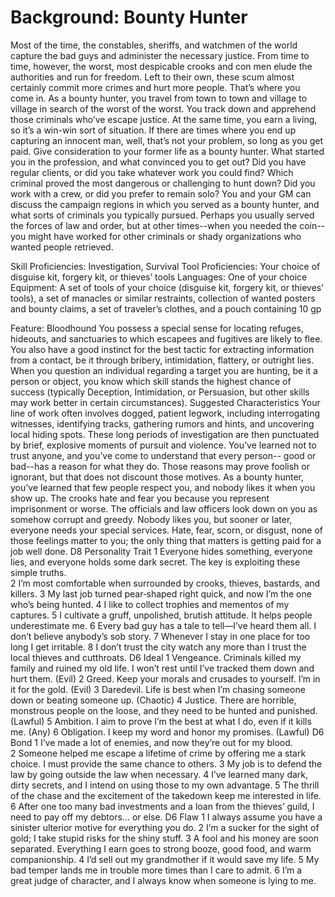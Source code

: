 # Background: Bounty Hunter

Most of the time, the constables, sheriffs, and
watchmen of the world capture the bad guys and
administer the necessary justice. From time to
time, however, the worst, most despicable crooks
and con men elude the authorities and run for
freedom. Left to their own, these scum almost
certainly commit more crimes and hurt more
people. That’s where you come in.
As a bounty hunter, you travel from town to
town and village to village in search of the
worst of the worst. You track down and
apprehend those criminals who’ve escape
justice. At the same time, you earn a living, so
it’s a win-win sort of situation. If there are times
where you end up capturing an innocent man,
well, that’s not your problem, so long as you get
paid.
Give consideration to your former life as a bounty
hunter. What started you in the profession, and
what convinced you to get out? Did you have
regular clients, or did you take whatever work
you could find? Which criminal proved the most
dangerous or challenging to hunt down? Did you
work with a crew, or did you prefer to remain
solo? You and your GM can discuss the campaign
regions in which you served as a bounty hunter,
and what sorts of criminals you typically
pursued. Perhaps you usually served the forces of
law and order, but at other times--when you
needed the coin--you might have worked for other
criminals or shady organizations who wanted
people retrieved.

Skill Proficiencies: Investigation, Survival
Tool Proficiencies: Your choice of disguise kit,
forgery kit, or thieves’ tools
Languages: One of your choice
Equipment: A set of tools of your choice (disguise
kit, forgery kit, or thieves’ tools), a set of manacles
or similar restraints, collection of wanted posters
and bounty claims, a set of traveler’s clothes, and
a pouch containing 10 gp

Feature: Bloodhound
You possess a special sense for locating refuges,
hideouts, and sanctuaries to which escapees and
fugitives are likely to flee. You also have a good
instinct for the best tactic for extracting
information from a contact, be it through bribery,
intimidation, flattery, or outright lies. When you
question an individual regarding a target you are
hunting, be it a person or object, you know which
skill stands the highest chance of success (typically
Deception, Intimidation, or Persuasion, but other
skills may work better in certain circumstances).
Suggested Characteristics
Your line of work often involves dogged, patient
legwork, including interrogating witnesses,
identifying tracks, gathering rumors and hints,
and uncovering local hiding spots. These long
periods of investigation are then punctuated
by brief, explosive moments of pursuit and
violence. You’ve learned not to trust anyone, and
you’ve come to understand that every person--
good or bad--has a reason for what they do. Those
reasons may prove foolish or ignorant, but that
does not discount those motives.
As a bounty hunter, you’ve learned that few
people respect you, and nobody likes it when you
show up. The crooks hate and fear you because
you represent imprisonment or worse. The
officials and law officers look down on you as
somehow corrupt and greedy. Nobody likes you,
but sooner or later, everyone needs your special
services. Hate, fear, scorn, or disgust, none of
those feelings matter to you; the only thing that
matters is getting paid for a job well done.
D8   Personality Trait 
1   Everyone hides something, everyone lies, and 
everyone holds some dark secret. The key is 
exploiting these simple truths.  
2   I’m most comfortable when surrounded by 
crooks, thieves, bastards, and killers. 
3   My last job turned pear‐shaped right quick, and 
now I’m the one who’s being hunted. 
4   I like to collect trophies and mementos of my 
captures. 
5  I cultivate a gruff, unpolished, brutish attitude. It 
helps people underestimate me. 
6   Every bad guy has a tale to tell—I’ve heard them 
all. I don’t believe anybody’s sob story. 
7   Whenever I stay in one place for too long I get 
irritable. 
8   I don’t trust the city watch any more than I trust 
the local thieves and cutthroats. 
D6   Ideal 
1   Vengeance. Criminals killed my family and ruined 
my old life. I won’t rest until I’ve tracked them 
down and hurt them. (Evil) 
2   Greed. Keep your morals and crusades to 
yourself. I’m in it for the gold. (Evil) 
3   Daredevil. Life is best when I’m chasing someone 
down or beating someone up. (Chaotic) 
4   Justice. There are horrible, monstrous people on 
the loose, and they need to be hunted and 
punished. (Lawful) 
5   Ambition. I aim to prove I’m the best at what I 
do, even if it kills me. (Any) 
6   Obligation. I keep my word and honor my 
promises. (Lawful) 
D6   Bond 
1   I’ve made a lot of enemies, and now they’re out 
for my blood.  
2   Someone helped me escape a lifetime of crime 
by offering me a stark choice. I must provide the 
same chance to others. 
3   My job is to defend the law by going outside the 
law when necessary. 
4   I’ve learned many dark, dirty secrets, and I 
intend on using those to my own advantage. 
5   The thrill of the chase and the excitement of the 
takedown keep me interested in life. 
6   After one too many bad investments and a loan 
from the thieves’ guild, I need to pay off my 
debtors… or else. 
D6   Flaw 
1   I always assume you have a sinister ulterior 
motive for everything you do. 
2   I’m a sucker for the sight of gold; I take stupid 
risks for the shiny stuff. 
3   A fool and his money are soon separated. 
Everything I earn goes to strong booze, good 
food, and warm companionship. 
4   I’d sell out my grandmother if it would save my 
life. 
5   My bad temper lands me in trouble more times 
than I care to admit. 
6   I’m a great judge of character, and I always know 
when someone is lying to me. 
